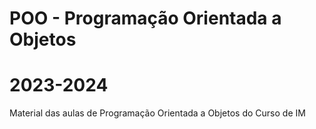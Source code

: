 # POO - Programação Orientada a Objetos
# 2023-2024
Material das aulas de Programação Orientada a Objetos do Curso de IM

